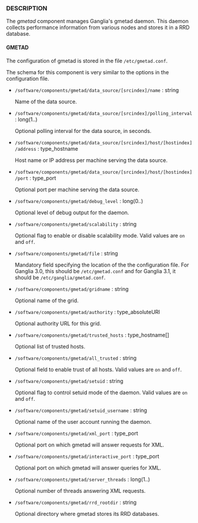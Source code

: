 
### DESCRIPTION

The _gmetad_ component manages Ganglia's gmetad daemon.
This daemon collects performance information from various nodes and stores it in a RRD database.

#### GMETAD

The configuration of gmetad is stored in the file `/etc/gmetad.conf`.

The schema for this component is very similar to the options in the configuration file.

- `/software/components/gmetad/data_source/[srcindex]/name` : string

    Name of the data source.

- `/software/components/gmetad/data_source/[srcindex]/polling_interval` : long(1..)

    Optional polling interval for the data source, in seconds.

- `/software/components/gmetad/data_source/[srcindex]/host/[hostindex]/address` : type\_hostname

    Host name or IP address per machine serving the data source.

- `/software/components/gmetad/data_source/[srcindex]/host/[hostindex]/port` : type\_port

    Optional port per machine serving the data source.

- `/software/components/gmetad/debug_level` : long(0..)

    Optional level of debug output for the daemon.

- `/software/components/gmetad/scalability` : string

    Optional flag to enable or disable scalability mode. 
    Valid values are `on` and `off`.

- `/software/components/gmetad/file` : string

    Mandatory field specifying the location of the the configuration file.
    For Ganglia 3.0, this should be `/etc/gmetad.conf`
    and for Ganglia 3.1, it should be `/etc/ganglia/gmetad.conf`.

- `/software/components/gmetad/gridname` : string

    Optional name of the grid.

- `/software/components/gmetad/authority` : type\_absoluteURI

    Optional authority URL for this grid.

- `/software/components/gmetad/trusted_hosts` : type\_hostname\[\]

    Optional list of trusted hosts.

- `/software/components/gmetad/all_trusted` : string

    Optional field to enable trust of all hosts.
    Valid values are `on` and `off`.

- `/software/components/gmetad/setuid` : string

    Optional flag to control setuid mode of the daemon.
    Valid values are `on` and `off`.

- `/software/components/gmetad/setuid_username` : string

    Optional name of the user account running the daemon.

- `/software/components/gmetad/xml_port` : type\_port

    Optional port on which gmetad will answer requests for XML.

- `/software/components/gmetad/interactive_port` : type\_port

    Optional port on which gmetad will answer queries for XML.

- `/software/components/gmetad/server_threads` : long(1..)

    Optional number of threads answering XML requests.

- `/software/components/gmetad/rrd_rootdir` : string

    Optional directory where gmetad stores its RRD databases.
